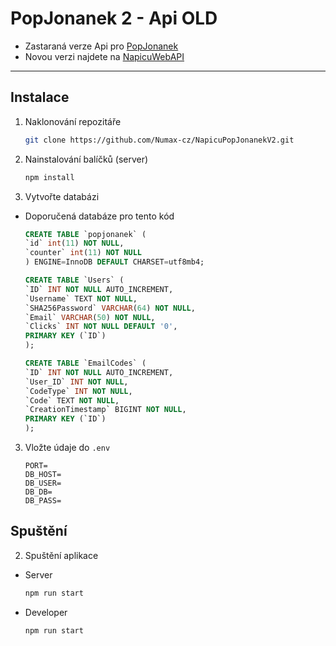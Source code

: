 # PopJonanek 2 - Api OLD
* Zastaraná verze Api pro [PopJonanek](https://popjonanek.napicu.eu)
*  Novou verzi najdete na [NapicuWebAPI](https://github.com/Numax-cz/NapicuWebAPI)

---
## Instalace 
1. Naklonování repozitáře
    ```sh
    git clone https://github.com/Numax-cz/NapicuPopJonanekV2.git
   ```
2. Nainstalování balíčků (server)
   ```sh
   npm install
   ``` 
4. Vytvořte databázi 
* Doporučená databáze pro tento kód 
    ```sql
    CREATE TABLE `popjonanek` (
    `id` int(11) NOT NULL,
    `counter` int(11) NOT NULL
    ) ENGINE=InnoDB DEFAULT CHARSET=utf8mb4;

    CREATE TABLE `Users` (
    `ID` INT NOT NULL AUTO_INCREMENT,
    `Username` TEXT NOT NULL,
    `SHA256Password` VARCHAR(64) NOT NULL,
    `Email` VARCHAR(50) NOT NULL,
    `Clicks` INT NOT NULL DEFAULT '0',
    PRIMARY KEY (`ID`)
    );

    CREATE TABLE `EmailCodes` (
	`ID` INT NOT NULL AUTO_INCREMENT,
	`User_ID` INT NOT NULL,
	`CodeType` INT NOT NULL,
	`Code` TEXT NOT NULL,
	`CreationTimestamp` BIGINT NOT NULL,
	PRIMARY KEY (`ID`)
    );

    ```
3. Vložte údaje do `.env` 
    ```
    PORT=
    DB_HOST= 
    DB_USER=
    DB_DB=
    DB_PASS=
    ```
## Spuštění 
2. Spuštění aplikace
* Server
    ```sh
    npm run start
    ```
* Developer 
    ```sh
    npm run start
    ```
